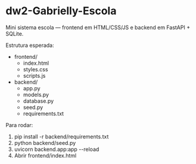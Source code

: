 # dw2-Gabrielly-Escola

Mini sistema escola — frontend em HTML/CSS/JS e backend em FastAPI + SQLite.

Estrutura esperada:
- frontend/
  - index.html
  - styles.css
  - scripts.js
- backend/
  - app.py
  - models.py
  - database.py
  - seed.py
  - requirements.txt

Para rodar:
1. pip install -r backend/requirements.txt
2. python backend/seed.py
3. uvicorn backend.app:app --reload
4. Abrir frontend/index.html
